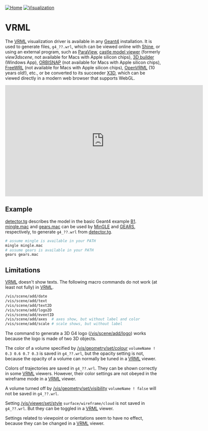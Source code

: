 [![Home](https://img.shields.io/badge/Home-blue?style=flat)](../..)
[![Visualization](https://img.shields.io/badge/Visualization-Drivers-orange?style=flat)](..)

# VRML

The [VRML][] visualization driver is available in any [Geant4][] installation. It is used to generate files, `g4_??.wrl`, which can be viewed online with [Shine][], or using an external program, such as [ParaView][], [castle model viewer][] (formerly *view3dscene*, not available for Macs with Apple silicon chips), [3D builder][] (Windows App), [ORBISNAP][] (not available for Macs with Apple silicon chips), [FreeWRL][] (not available for Macs with Apple silicon chips), [OpenVRML][] (10 years old!), etc., or be converted to its succeeder [X3D][], which can be viewed directly in a modern web browser that supports WebGL.

[VRML]:http://geant4-userdoc.web.cern.ch/geant4-userdoc/UsersGuides/ForApplicationDeveloper/html/Visualization/visdrivers.html#vrml
[Geant4]: https://physino.xyz/geant4
[Shine]: https://physino.xyz/shine
[ParaView]: https://www.paraview.org
[castle model viewer]: https://castle-engine.io/castle-model-viewer
[3D builder]: https://apps.microsoft.com/detail/9wzdncrfj3t6
[ORBISNAP]:https://www.orbisnap.com/download2.html
[OpenVRML]:https://sourceforge.net/projects/openvrml
[FreeWRL]: http://freewrl.sourceforge.net/download.html
[X3D]:https://stackoverflow.com/questions/14849593/vrml-to-x3d-conversion

<iframe width="640" height="360" src="https://youtu.be/Z1p_U5SJN0I?list=PLw3G-vTgPrdATGRFqclPsXrxgHl9G4Ov6&t=366" title="YouTube video player" frameborder="0" allow="accelerometer; autoplay; clipboard-write; encrypted-media; gyroscope; picture-in-picture; web-share" referrerpolicy="strict-origin-when-cross-origin" allowfullscreen></iframe>

## Example

[detector.tg][] describes the model in the basic Geant4 example [B1][]. [mingle.mac][] and [gears.mac][] can be used by [MinGLE][] and [GEARS][], respectively, to generate `g4_??.wrl` from [detector.tg][].

```sh
# assume mingle is available in your PATH
mingle mingle.mac
# assume gears is available in your PATH
gears gears.mac
```

[detector.tg]: https://github.com/jintonic/geant4/blob/main/visualization/VRML/detector.tg
[B1]: https://github.com/Geant4/geant4/tree/master/examples/basic/B1
[mingle.mac]: https://github.com/jintonic/geant4/blob/main/visualization/VRML/mingle.mac
[gears.mac]: https://github.com/jintonic/geant4/blob/visualization/VRML/gears.mac
[MinGLE]: https://github.com/jintonic/mingle
[GEARS]: https://github.com/jintonic/gears

## Limitations

[VRML][] doesn't show texts. The following macro commands do not work (at least not fully) in [VRML][].

```sh
/vis/scene/add/date
/vis/scene/add/text
/vis/scene/add/text2D
/vis/scene/add/logo2D
/vis/scene/add/eventID
/vis/scene/add/axes  # axes show, but without label and color
/vis/scene/add/scale # scale shows, but without label
```

The command to generate a 3D G4 logo ([/vis/scene/add/logo][]) works because the logo is made of two 3D objects.

The color of a volume specified by [/vis/geometry/set/colour][] `volumeName ! 0.3 0.6 0.7 0.3` is saved in `g4_??.wrl`, but the opacity setting is not, because the opacity of a volume can normally be tuned in a [VRML][] viewer.

Colors of trajectories are saved in `g4_??.wrl`. They can be shown correctly in some [VRML][] viewers. However, their color settings are not obeyed in the wireframe mode in a [VRML][] viewer.

A volume turned off by [/vis/geometry/set/visibility][] `volumeName ! false` will not be saved in `g4_??.wrl`.

Setting [/vis/viewer/set/style][] `surface/wireframe/cloud` is not saved in `g4_??.wrl`. But they can be toggled in a [VRML][] viewer.

Settings related to viewpoint or orientations seem to have no effect, because they can be changed in a [VRML][] viewer.

[/vis/scene/add/logo]: https://geant4-userdoc.web.cern.ch/UsersGuides/ForApplicationDeveloper/html/Control/AllResources/Control/UIcommands/_vis_scene_add_.html#c15
[/vis/geometry/set/colour]: https://geant4-userdoc.web.cern.ch/UsersGuides/ForApplicationDeveloper/html/Control/AllResources/Control/UIcommands/_vis_geometry_set_.html#c0
[/vis/geometry/set/visibility]: https://geant4-userdoc.web.cern.ch/UsersGuides/ForApplicationDeveloper/html/Control/AllResources/Control/UIcommands/_vis_geometry_set_.html#c9
[/vis/viewer/set/style]: https://geant4-userdoc.web.cern.ch/UsersGuides/ForApplicationDeveloper/html/Control/AllResources/Control/UIcommands/_vis_viewer_set_.html#c27

